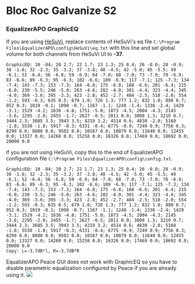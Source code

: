 # Bloc Roc Galvanize S2
### EqualizerAPO GraphicEQ
If you are using [HeSuVi](https://sourceforge.net/projects/hesuvi/), replace contents of HeSuVi's eq file `C:\Program Files\EqualizerAPO\config\HeSuVi\eq.txt` with this line and set global volume for both channels from HeSuVi UI to **-37**.
```
GraphicEQ: 10 -84; 20 2.7; 22 1.7; 23 1.3; 25 0.4; 26 -0.0; 28 -0.9; 30 -1.6; 32 -2.3; 35 -3.2; 37 -3.8; 40 -4.5; 42 -5.0; 45 -5.5; 49 -6.1; 52 -6.4; 56 -6.8; 59 -6.9; 64 -7.0; 68 -7.0; 73 -7.0; 78 -6.9; 83 -6.6; 89 -6.3; 95 -6.3; 102 -6.6; 109 -6.9; 117 -7.1; 125 -7.3; 134 -7.4; 143 -7.3; 153 -7.3; 164 -6.8; 175 -6.8; 188 -6.6; 201 -6.4; 215 -6.0; 230 -5.5; 246 -5.0; 263 -4.6; 282 -4.0; 301 -4.4; 323 -4.4; 345 -4.0; 369 -3.6; 395 -3.3; 423 -2.8; 452 -2.7; 484 -2.5; 518 -2.0; 554 -1.2; 593 -0.3; 635 0.5; 679 1.0; 726 1.3; 777 1.2; 832 1.0; 890 0.7; 952 0.3; 1019 -0.1; 1090 -0.7; 1167 -1.1; 1248 -1.4; 1336 -2.4; 1429 -3.1; 1529 -4.2; 1636 -4.8; 1751 -5.0; 1873 -4.5; 2004 -4.3; 2145 -3.6; 2295 -2.8; 2455 -1.7; 2627 -0.5; 2811 0.9; 3008 1.3; 3219 0.7; 3444 2.3; 3685 3.5; 3943 3.5; 4219 3.2; 4514 0.6; 4830 -2.0; 5168 -1.8; 5530 -1.8; 5917 -0.3; 6331 -0.4; 6775 -0.9; 7249 0.9; 7756 0.3; 8299 0.0; 8880 0.0; 9502 0.0; 10167 0.0; 10879 0.0; 11640 0.0; 12455 0.0; 13327 0.0; 14260 0.0; 15258 0.0; 16326 0.0; 17469 0.0; 18692 0.0; 20000 0.0
```
If you are not using HeSuVi, copy this to the end of EqualizerAPO configuration file `C:\Program Files\EqualizerAPO\config\config.txt`.
```
GraphicEQ: 10 -84; 20 2.7; 22 1.7; 23 1.3; 25 0.4; 26 -0.0; 28 -0.9; 30 -1.6; 32 -2.3; 35 -3.2; 37 -3.8; 40 -4.5; 42 -5.0; 45 -5.5; 49 -6.1; 52 -6.4; 56 -6.8; 59 -6.9; 64 -7.0; 68 -7.0; 73 -7.0; 78 -6.9; 83 -6.6; 89 -6.3; 95 -6.3; 102 -6.6; 109 -6.9; 117 -7.1; 125 -7.3; 134 -7.4; 143 -7.3; 153 -7.3; 164 -6.8; 175 -6.8; 188 -6.6; 201 -6.4; 215 -6.0; 230 -5.5; 246 -5.0; 263 -4.6; 282 -4.0; 301 -4.4; 323 -4.4; 345 -4.0; 369 -3.6; 395 -3.3; 423 -2.8; 452 -2.7; 484 -2.5; 518 -2.0; 554 -1.2; 593 -0.3; 635 0.5; 679 1.0; 726 1.3; 777 1.2; 832 1.0; 890 0.7; 952 0.3; 1019 -0.1; 1090 -0.7; 1167 -1.1; 1248 -1.4; 1336 -2.4; 1429 -3.1; 1529 -4.2; 1636 -4.8; 1751 -5.0; 1873 -4.5; 2004 -4.3; 2145 -3.6; 2295 -2.8; 2455 -1.7; 2627 -0.5; 2811 0.9; 3008 1.3; 3219 0.7; 3444 2.3; 3685 3.5; 3943 3.5; 4219 3.2; 4514 0.6; 4830 -2.0; 5168 -1.8; 5530 -1.8; 5917 -0.3; 6331 -0.4; 6775 -0.9; 7249 0.9; 7756 0.3; 8299 0.0; 8880 0.0; 9502 0.0; 10167 0.0; 10879 0.0; 11640 0.0; 12455 0.0; 13327 0.0; 14260 0.0; 15258 0.0; 16326 0.0; 17469 0.0; 18692 0.0; 20000 0.0
Copy: L=-3.7dB*l, R=-3.7dB*R
```
EqualizerAPO Peace GUI does not work with GraphicEQ so you have to disable parametric equalization configured by Peace if you are already using it.
![](https://raw.githubusercontent.com/jaakkopasanen/AutoEq/master/results/SBAF-Serious/innerfidelity/onear/Bloc%20Roc%20Galvanize%20S2/Bloc%20Roc%20Galvanize%20S2.png)
